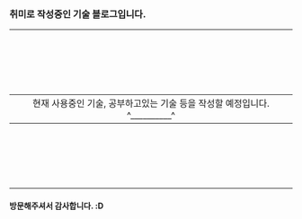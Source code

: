 ### 취미로 작성중인 기술 블로그입니다.
***  
<br>
<br>
<br>
<br>
<br>  

||
|:---:|
| 현재 사용중인 기술, 공부하고있는 기술 등을 작성할 예정입니다.  ^__________^ |


<br/>
<br/>
<br/>
<br/>
<br/>

***
#### 방문해주셔서 감사합니다. :D

